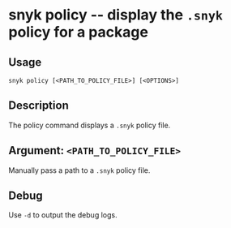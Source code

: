 # snyk policy -- display the `.snyk` policy for a package

## Usage

`snyk policy [<PATH_TO_POLICY_FILE>] [<OPTIONS>]`

## Description

The policy command displays a `.snyk` policy file.

## Argument: `<PATH_TO_POLICY_FILE>`

Manually pass a path to a `.snyk` policy file.

## Debug

Use `-d` to output the debug logs.

